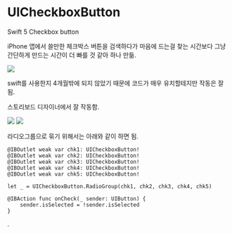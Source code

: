 # UICheckboxButton
Swift 5 Checkbox button

iPhone 앱에서 쓸만한 체크박스 버튼을 검색하다가 마음에 드는걸 찾는 시간보다 그냥 간단하게 만드는 시간이 더 빠를 것 같아 하나 만듦.

![](uicheckbox.gif)

swift를 사용한지 4개월밖에 되지 않았기 때문에 코드가 매우 유치할테지만 작동은 잘 됨.

스토리보드 디자이너에서 잘 작동함.

![](bullettype.gif)
![](bulletcolor.gif)

라디오그룹으로 묶기 위해서는 아래와 같이 하면 됨.

	@IBOutlet weak var chk1: UICheckboxButton!
	@IBOutlet weak var chk2: UICheckboxButton!
	@IBOutlet weak var chk3: UICheckboxButton!
	@IBOutlet weak var chk4: UICheckboxButton!
	@IBOutlet weak var chk5: UICheckboxButton!

	let _ = UICheckboxButton.RadioGroup(chk1, chk2, chk3, chk4, chk5)

	@IBAction func onCheck(_ sender: UIButton) {
		sender.isSelected = !sender.isSelected
	}

.
